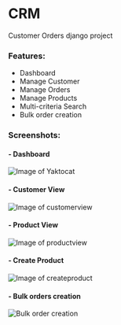 # CRM

Customer Orders django project

### Features:
- Dashboard
- Manage Customer
- Manage Orders
- Manage Products
- Multi-criteria Search
- Bulk order creation

### Screenshots:

#### - Dashboard

![Image of Yaktocat](https://i.stack.imgur.com/CUXiH.png)

#### - Customer View

![Image of customerview](https://i.stack.imgur.com/r0p1d.png)

#### - Product View

![Image of productview](https://i.stack.imgur.com/KuxoS.png)

#### - Create Product

![Image of createproduct](https://i.stack.imgur.com/y4x6x.png)

#### - Bulk orders creation

![Bulk order creation](https://i.stack.imgur.com/RmX72.png)
